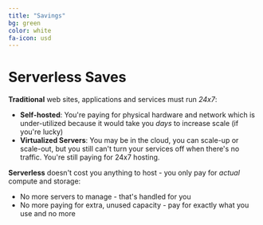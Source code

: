 ```yaml
---
title: "Savings"
bg: green
color: white
fa-icon: usd
---
```


# Serverless Saves

**Traditional** web sites, applications and services must run *24x7*:

  - **Self-hosted**: You're paying for physical hardware and network which is under-utilized because it would take you *days* to increase scale (if you're lucky)
  - **Virtualized Servers**: You may be in the cloud, you can scale-up or scale-out, but you still can't turn your services off when there's no traffic. You're still paying for 24x7 hosting.

**Serverless** doesn't cost you anything to host - you only pay for *actual* compute and storage:

 - No more servers to manage - that's handled for you
 - No more paying for extra, unused capacity - pay for exactly what you use and no more

